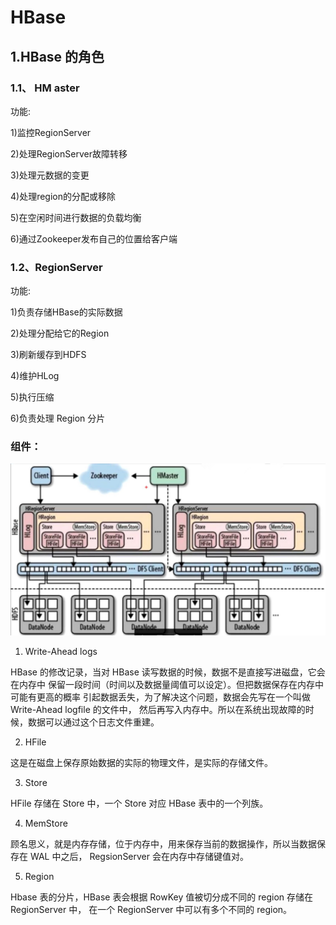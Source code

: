 # HBase

## 1.HBase 的角色

### 1.1、 HM aster

功能:

1)监控RegionServer

2)处理RegionServer故障转移

3)处理元数据的变更

4)处理region的分配或移除

5)在空闲时间进行数据的负载均衡

6)通过Zookeeper发布自己的位置给客户端

### 1.2、RegionServer

功能:

1)负责存储HBase的实际数据

2)处理分配给它的Region

3)刷新缓存到HDFS

4)维护HLog

5)执行压缩

6)负责处理 Region 分片

### 组件：

![](https://github.com/gaoyuanyuan2/big-data/blob/master/img/1.jpg)

1) Write-Ahead logs

HBase 的修改记录，当对 HBase 读写数据的时候，数据不是直接写进磁盘，它会在内存中
保留一段时间（时间以及数据量阈值可以设定）。但把数据保存在内存中可能有更高的概率
引起数据丢失，为了解决这个问题，数据会先写在一个叫做 Write-Ahead logfile 的文件中，
然后再写入内存中。所以在系统出现故障的时候，数据可以通过这个日志文件重建。

2) HFile

这是在磁盘上保存原始数据的实际的物理文件，是实际的存储文件。

3) Store

HFile 存储在 Store 中，一个 Store 对应 HBase 表中的一个列族。

4) MemStore

顾名思义，就是内存存储，位于内存中，用来保存当前的数据操作，所以当数据保存在 WAL
中之后， RegsionServer 会在内存中存储键值对。

5) Region

Hbase 表的分片，HBase 表会根据 RowKey 值被切分成不同的 region 存储在 RegionServer 中，
在一个 RegionServer 中可以有多个不同的 region。